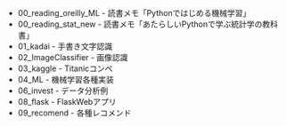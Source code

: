 
- 00_reading_oreilly_ML - 読書メモ「Pythonではじめる機械学習」
- 00_reading_stat_new - 読書メモ「あたらしいPythonで学ぶ統計学の教科書」
- 01_kadai - 手書き文字認識
- 02_ImageClassifier - 画像認識
- 03_kaggle - Titanicコンペ
- 04_ML - 機械学習各種実装
- 06_invest - データ分析例
- 08_flask - FlaskWebアプリ
- 09_recomend - 各種レコメンド
